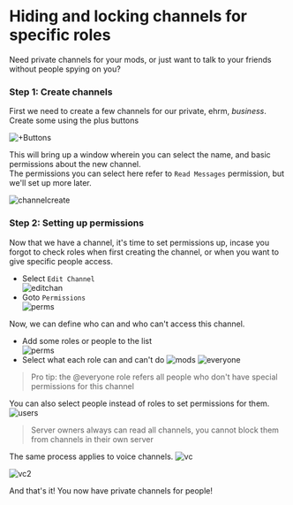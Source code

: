 # Hiding and locking channels for specific roles
Need private channels for your mods, or just want to talk to your friends without people spying on you?

### Step 1: Create channels
First we need to create a few channels for our private, ehrm, *business*.
Create some using the plus buttons

![+Buttons](http://i.imgur.com/ZYCzkOb.png)

This will bring up a window wherein you can select the name, and basic permissions about the new channel.  
The permissions you can select here refer to `Read Messages` permission, but we'll set up more later.

![channelcreate](http://i.imgur.com/PmU7Gg2.png)

### Step 2: Setting up permissions
Now that we have a channel, it's time to set permissions up, incase you forgot to check roles when first creating the channel, or when you want to give specific people access.

- Select `Edit Channel`  
![editchan](http://i.imgur.com/VVVfNy5.png)
- Goto `Permissions`  
![perms](http://i.imgur.com/PmEa1ZC.png)

Now, we can define who can and who can't access this channel.

- Add some roles or people to the list   
![perms](http://i.imgur.com/haGY5l5.png)
- Select what each role can and can't do
![mods](http://i.imgur.com/sW8e0I4.png)
![everyone](http://i.imgur.com/Q34VLv4.png)

> Pro tip: the @everyone role refers all people who don't have special permissions for this channel 

You can also select people instead of roles to set permissions for them.  
![users](http://i.imgur.com/u6Pdof0.png)
> Server owners always can read all channels, you cannot block them from channels in their own server

The same process applies to voice channels.
![vc](http://i.imgur.com/XNiYHOO.png)  

![vc2](http://i.imgur.com/JsBH5ib.png)

And that's it! You now have private channels for people!

